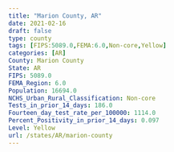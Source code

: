 ```yaml
---
title: "Marion County, AR"
date: 2021-02-16
draft: false
type: county
tags: [FIPS:5089.0,FEMA:6.0,Non-core,Yellow]
categories: [AR]
County: Marion County
State: AR
FIPS: 5089.0
FEMA_Region: 6.0
Population: 16694.0
NCHS_Urban_Rural_Classification: Non-core
Tests_in_prior_14_days: 186.0
Fourteen_day_test_rate_per_100000: 1114.0
Percent_Positivity_in_prior_14_days: 0.097
Level: Yellow
url: /states/AR/marion-county
---
```




